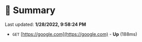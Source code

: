 # 📖 Summary
Last updated: **1/28/2022, 9:58:24 PM**

- `GET` [https://google.com](https://google.com) - **Up** (188ms)
